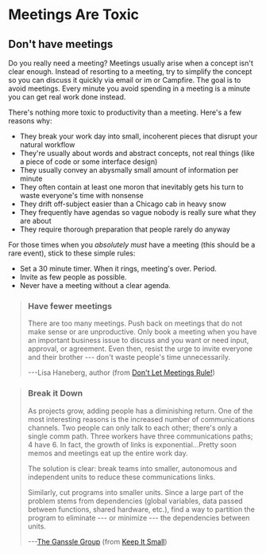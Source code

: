 Meetings Are Toxic
==================

Don\'t have meetings
--------------------

Do you really need a meeting? Meetings usually arise when a concept
isn\'t clear enough. Instead of resorting to a meeting, try to simplify
the concept so you can discuss it quickly via email or im or Campfire.
The goal is to avoid meetings. Every minute you avoid spending in a
meeting is a minute you can get real work done instead.

There\'s nothing more toxic to productivity than a meeting. Here\'s a
few reasons why:

-   They break your work day into small, incoherent pieces that disrupt
    your natural workflow
-   They\'re usually about words and abstract concepts, not real things
    (like a piece of code or some interface design)
-   They usually convey an abysmally small amount of information per
    minute
-   They often contain at least one moron that inevitably gets his turn
    to waste everyone\'s time with nonsense
-   They drift off-subject easier than a Chicago cab in heavy snow
-   They frequently have agendas so vague nobody is really sure what
    they are about
-   They require thorough preparation that people rarely do anyway

For those times when you *absolutely must* have a meeting (this should
be a rare event), stick to these simple rules:

-   Set a 30 minute timer. When it rings, meeting\'s over. Period.
-   Invite as few people as possible.
-   Never have a meeting without a clear agenda.

> ### Have fewer meetings
> 
> There are too many meetings. Push back on meetings that do not make
> sense or are unproductive. Only book a meeting when you have an
> important business issue to discuss and you want or need input,
> approval, or agreement. Even then, resist the urge to invite everyone
> and their brother --- don\'t waste people\'s time unnecessarily.
> 
> ---Lisa Haneberg, author (from [Don\'t Let Meetings Rule!](http://managementcraft.typepad.com/management_craft/2004/09/dont_let_meetin.html))

> ### Break it Down
> 
> As projects grow, adding people has a diminishing return. One of the
> most interesting reasons is the increased number of communications
> channels. Two people can only talk to each other; there\'s only a single
> comm path. Three workers have three communications paths; 4 have 6. In
> fact, the growth of links is exponential\...Pretty soon memos and
> meetings eat up the entire work day.
> 
> The solution is clear: break teams into smaller, autonomous and
> independent units to reduce these communications links.
> 
> Similarly, cut programs into smaller units. Since a large part of the
> problem stems from dependencies (global variables, data passed between
> functions, shared hardware, etc.), find a way to partition the program
> to eliminate --- or minimize --- the dependencies between units.
> 
> ---[The Ganssle Group](http://www.ganssle.com) (from [Keep It Small](http://www.ganssle.com/articles/keepsmall.htm))

